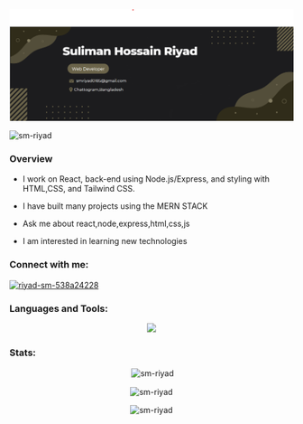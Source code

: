 ![logo](https://github.com/SM-RIYAD/SM-RIYAD/blob/main/github%20readme.png)



<p align="left"> <img src="https://komarev.com/ghpvc/?username=sm-riyad&label=Profile%20views&color=0e75b6&style=flat" alt="sm-riyad" /> </p>
<h3 align="start">Overview</h3>

- I work on React, back-end using Node.js/Express, and styling with HTML,CSS, and Tailwind CSS.

- I have built many projects using the MERN STACK
- Ask me about react,node,express,html,css,js

- I am interested in learning new technologies

<h3 align="left">Connect with me:</h3>
<p align="left">
<a href="https://linkedin.com/in/riyad-sm-538a24228" target="blank"><img align="center" src="https://raw.githubusercontent.com/rahuldkjain/github-profile-readme-generator/master/src/images/icons/Social/linked-in-alt.svg" alt="riyad-sm-538a24228" height="30" width="40" /></a>
</p>

<h3 align="left">Languages and Tools:</h3>
<p align="center">
  <a href="https://skillicons.dev">
    <img src="https://skillicons.dev/icons?i=react,html,css,nodejs,express,git,firebase,tailwind,mongodb,figma,cpp&theme=dark" />
  </a>
</p>

<h3 align="left">Stats:</h3>
<div align="center">


<p>&nbsp;<img align="center" src="https://github-readme-stats.vercel.app/api?username=sm-riyad&show_icons=true&locale=en&theme=dark" alt="sm-riyad" /></p>
<p><img align="center" src="https://github-readme-stats.vercel.app/api/top-langs?username=sm-riyad&show_icons=true&locale=en&layout=compact&theme=dark" alt="sm-riyad" /></p>
<p><img align="center" src="https://github-readme-streak-stats.herokuapp.com/?user=sm-riyad&theme=dark" alt="sm-riyad" /></p></div>
